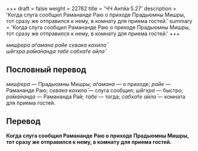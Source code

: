 +++
draft = false
weight = 22762
title = 'ЧЧ Антйа 5.27'
description = 'Когда слуга сообщил Рамананде Раю о приходе Прадьюмны Мишры, тот сразу же отправился к нему, в комнату для приема гостей.'
summary = 'Когда слуга сообщил Рамананде Раю о приходе Прадьюмны Мишры, тот сразу же отправился к нему, в комнату для приема гостей.'
+++

_миш́рера а̄гамана ра̄йе севака кахила̄  
ш́ӣгхра ра̄ма̄нанда табе сабха̄те а̄ила̄_

## Пословный перевод

_миш́рера_ — Прадьюмны Мишры; _а̄гамана_ — о приходе; _ра̄йе_ — Рамананде Раю; _севака_ _кахила̄_ — слуга сообщил; _ш́ӣгхра_ — быстро; _ра̄ма̄нанда_ — Рамананда Рай; _табе_ — тогда; _сабха̄те_ _а̄ила̄_ — комната для приема гостей.

## Перевод

**Когда слуга сообщил Рамананде Раю о приходе Прадьюмны Мишры, тот сразу же отправился к нему, в комнату для приема гостей.**
